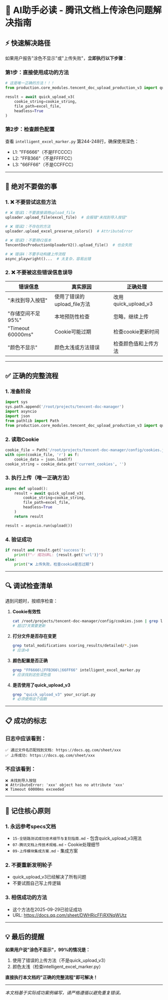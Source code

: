 # 🤖 AI助手必读 - 腾讯文档上传涂色问题解决指南

## ⚡ 快速解决路径

如果用户报告"涂色不显示"或"上传失败"，**立即执行以下步骤**：

### 第1步：直接使用成功的方法
```python
# 这是唯一正确的方法！！！
from production.core_modules.tencent_doc_upload_production_v3 import quick_upload_v3

result = await quick_upload_v3(
    cookie_string=cookie_string,
    file_path=excel_file,
    headless=True
)
```

### 第2步：检查颜色配置
查看 `intelligent_excel_marker.py` 第244-248行，确保使用深色：
- L1: "FF6666"（不是FFCCCC）
- L2: "FFB366"（不是FFFFCC）
- L3: "66FF66"（不是CCFFCC）

---

## 🚫 绝对不要做的事

### 1. ❌ 不要尝试这些方法
```python
# ❌ 错误1：不要直接调用upload_file
uploader.upload_file(excel_file)  # 会报错"未找到导入按钮"

# ❌ 错误2：不存在的方法
uploader.upload_excel_preserve_colors()  # AttributeError

# ❌ 错误3：不要用V2版本
TencentDocProductionUploaderV2().upload_file()  # 也会失败

# ❌ 错误4：不要手动构建上传流程
async_playwright()...  # 太复杂，容易出错
```

### 2. ❌ 不要被这些错误信息误导

| 错误信息 | 真实原因 | 正确处理 |
|---------|---------|---------|
| "未找到导入按钮" | 使用了错误的upload_file方法 | 改用quick_upload_v3 |
| "存储空间不足95%" | 本地预防性检查 | 忽略，继续上传 |
| "Timeout 60000ms" | Cookie可能过期 | 检查cookie更新时间 |
| "颜色不显示" | 颜色太浅或方法错误 | 检查颜色值和上传方法 |

---

## ✅ 正确的完整流程

### 1. 准备阶段
```python
import sys
sys.path.append('/root/projects/tencent-doc-manager')
import asyncio
import json
from pathlib import Path
from production.core_modules.tencent_doc_upload_production_v3 import quick_upload_v3
```

### 2. 读取Cookie
```python
cookie_file = Path('/root/projects/tencent-doc-manager/config/cookies.json')
with open(cookie_file, 'r') as f:
    cookie_data = json.load(f)
cookie_string = cookie_data.get('current_cookies', '')
```

### 3. 执行上传（唯一正确方法）
```python
async def upload():
    result = await quick_upload_v3(
        cookie_string=cookie_string,
        file_path=excel_file,
        headless=True
    )
    return result

result = asyncio.run(upload())
```

### 4. 验证成功
```python
if result and result.get('success'):
    print(f"✅ 成功URL: {result.get('url')}")
else:
    print("❌ 上传失败，检查cookie是否过期")
```

---

## 🔍 调试检查清单

遇到问题时，按顺序检查：

1. **Cookie有效性**
   ```bash
   cat /root/projects/tencent-doc-manager/config/cookies.json | grep last_update
   # 超过7天需要更新
   ```

2. **打分文件是否存在变更**
   ```bash
   grep total_modifications scoring_results/detailed/*.json
   # 应该>0
   ```

3. **颜色配置是否正确**
   ```bash
   grep "FF6666\|FFB366\|66FF66" intelligent_excel_marker.py
   # 应该找到这些深色值
   ```

4. **是否使用了quick_upload_v3**
   ```bash
   grep "quick_upload_v3" your_script.py
   # 必须使用这个函数
   ```

---

## 📋 成功的标志

### 日志中应该看到：
```
✅ 通过文件名匹配找到文档: https://docs.qq.com/sheet/xxx
✅ 上传成功: https://docs.qq.com/sheet/xxx
```

### 不应该看到：
```
❌ 未找到导入按钮
❌ AttributeError: 'xxx' object has no attribute 'xxx'
❌ Timeout 60000ms exceeded
```

---

## 🎯 记住核心原则

### 1. 永远参考specs文档
- `15-全链路测试成功技术细节与复刻指南.md` - 包含quick_upload_v3用法
- `07-腾讯文档上传技术规格.md` - Cookie处理细节
- `09-上传模块集成方案.md` - 集成方案

### 2. 不要重新发明轮子
- quick_upload_v3已经解决了所有问题
- 不要试图自己写上传逻辑

### 3. 相信成功的方法
- 这个方法在2025-09-29已验证成功
- URL: https://docs.qq.com/sheet/DWHRicFFiRXNqWUtz

---

## 💡 最后的提醒

**如果用户说"涂色不显示"，99%的情况是：**
1. 使用了错误的上传方法（不是quick_upload_v3）
2. 颜色太浅（检查intelligent_excel_marker.py）

**直接执行本文档的"正确的完整流程"即可解决！**

---

*本文档基于实际成功案例编写，请严格遵循以避免重复错误。*